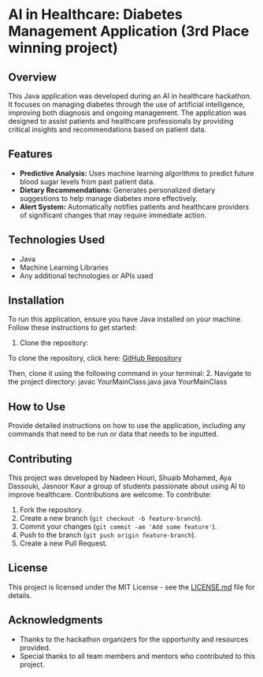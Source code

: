 # AI in Healthcare: Diabetes Management Application (3rd Place winning project)

## Overview
This Java application was developed during an AI in healthcare hackathon. It focuses on managing diabetes through the use of artificial intelligence, improving both diagnosis and ongoing management. The application was designed to assist patients and healthcare professionals by providing critical insights and recommendations based on patient data.

## Features
- **Predictive Analysis:** Uses machine learning algorithms to predict future blood sugar levels from past patient data.
- **Dietary Recommendations:** Generates personalized dietary suggestions to help manage diabetes more effectively.
- **Alert System:** Automatically notifies patients and healthcare providers of significant changes that may require immediate action.

## Technologies Used
- Java
- Machine Learning Libraries 
- Any additional technologies or APIs used

## Installation
To run this application, ensure you have Java installed on your machine. Follow these instructions to get started:
1. Clone the repository:

To clone the repository, click here: [GitHub Repository](https://github.com/Nadeenrh/AI-in-Healthcare-Hackathon.git)

Then, clone it using the following command in your terminal:
2. Navigate to the project directory:
javac YourMainClass.java
java YourMainClass

## How to Use
Provide detailed instructions on how to use the application, including any commands that need to be run or data that needs to be inputted.

## Contributing
This project was developed by Nadeen Houri, Shuaib Mohamed, Aya Dassouki, Jasnoor Kaur a group of students passionate about using AI to improve healthcare. Contributions are welcome. To contribute:
1. Fork the repository.
2. Create a new branch (`git checkout -b feature-branch`).
3. Commit your changes (`git commit -am 'Add some feature'`).
4. Push to the branch (`git push origin feature-branch`).
5. Create a new Pull Request.

## License
This project is licensed under the MIT License - see the [LICENSE.md](LICENSE) file for details.

## Acknowledgments
- Thanks to the hackathon organizers for the opportunity and resources provided.
- Special thanks to all team members and mentors who contributed to this project.
